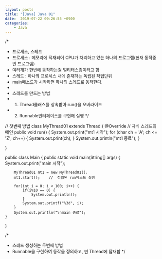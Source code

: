```yaml
---
layout: posts
title: "[Java] Java 01"
date:  2019-07-22 09:26:55 +0900
categories:
    - Java
---
```

/*
 * 프로세스, 스레드
 * 프로세스 : 메모리에 적재되어 CPU가 처리하고 있는 하나의 프로그램(현재 동작중인 프로그램)
 * 	여러개가 한번에 동작하는걸 멀티태스킹이라고 함
 * 스레드 : 하나의 프로세스 내에 존재하는 독립된 작업단위
 * 	main메소드가 시작하면 하나의 스레드로 동작한다.
 * 
 * 스레드를 만드는 방법
 * 1. Thread클래스를 상속받아 run()을 오버라이드
 * 2. Runnable인터페이스를 구현해 실행
 */

//	첫번째 방법
class MyThread01 extends Thread {
	@Override
	//	자식 스레드의 메인
	public void run() {
		System.out.print("mt1 시작");
		for (char ch = 'A'; ch <= 'Z'; ch++) {
			System.out.print(ch);
		}
		System.out.println("mt1 종료");
	}
	
}

public class Main {
	public static void main(String[] args) {
		System.out.print("main 시작");
		
		MyThread01 mt1 = new MyThread01();
		mt1.start();	//	정의된 run메소드 실행
		
		for(int i = 0; i < 100; i++) {
			if(i%10 == 0) {
				System.out.println();
			}
			System.out.printf("%3d", i);
		}
		System.out.println("\nmain 종료");
	}
}




/*
 * 스레드 생성하는 두번째 방법
 * Runnable을 구현하여 동작을 정의하고, 빈 Thread에 탑재함
 */